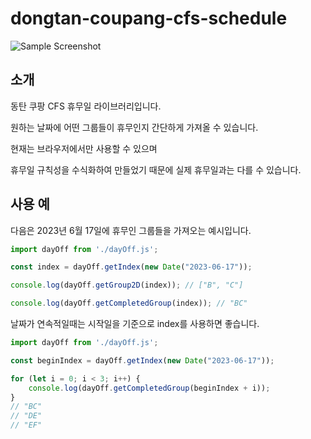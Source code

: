 ﻿# dongtan-coupang-cfs-schedule

![Sample Screenshot](https://i.ibb.co/kJcHgzQ/2023-06-17-212057.png)

## 소개

동탄 쿠팡 CFS 휴무일 라이브러리입니다.

원하는 날짜에 어떤 그룹들이 휴무인지
간단하게 가져올 수 있습니다.

현재는 브라우저에서만 사용할 수 있으며

휴무일 규칙성을 수식화하여 만들었기 때문에
실제 휴무일과는 다를 수 있습니다.

## 사용 예

다음은 2023년 6월 17일에
휴무인 그룹들을 가져오는 예시입니다.

```js
import dayOff from './dayOff.js';

const index = dayOff.getIndex(new Date("2023-06-17"));

console.log(dayOff.getGroup2D(index)); // ["B", "C"]

console.log(dayOff.getCompletedGroup(index)); // "BC"
```


날짜가 연속적일때는 시작일을 기준으로
index를 사용하면 좋습니다.

```js
import dayOff from './dayOff.js';

const beginIndex = dayOff.getIndex(new Date("2023-06-17"));

for (let i = 0; i < 3; i++) {
    console.log(dayOff.getCompletedGroup(beginIndex + i));
}
// "BC"
// "DE"
// "EF"
```
